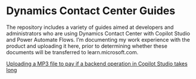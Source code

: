 # Dynamics Contact Center Guides

The repository includes a variety of guides aimed at developers and administrators who are using Dynamics Contact Center with Copilot Studio and Power Automate Flows. I’m documenting my work experience with the product and uploading it here, prior to determining whether these documents will be transferred to learn.microsoft.com.

[Uploading a MP3 file to pay if a backend operation in Copilot Studio takes long](https://github.com/nmurav/Dynamics-Contact-Center-Guides/blob/main/Play%20an%20audio.md/)


